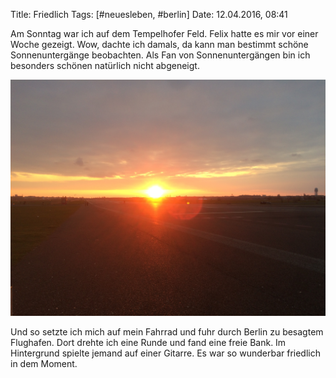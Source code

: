 Title: Friedlich
Tags: [#neuesleben, #berlin]
Date: 12.04.2016, 08:41

Am Sonntag war ich auf dem Tempelhofer Feld. Felix hatte es mir vor einer Woche gezeigt. Wow, dachte ich damals, da kann man bestimmt schöne Sonnenuntergänge beobachten. Als Fan von Sonnenuntergängen bin ich besonders schönen natürlich nicht abgeneigt.

![Ein Bild von einem Sonnenuntergang auf dem Tempelhofer Feld.](/img/IMG_111.JPG)

Und so setzte ich mich auf mein Fahrrad und fuhr durch Berlin zu besagtem Flughafen. Dort drehte ich eine Runde und fand eine freie Bank. Im Hintergrund spielte jemand auf einer Gitarre. Es war so wunderbar friedlich in dem Moment.
